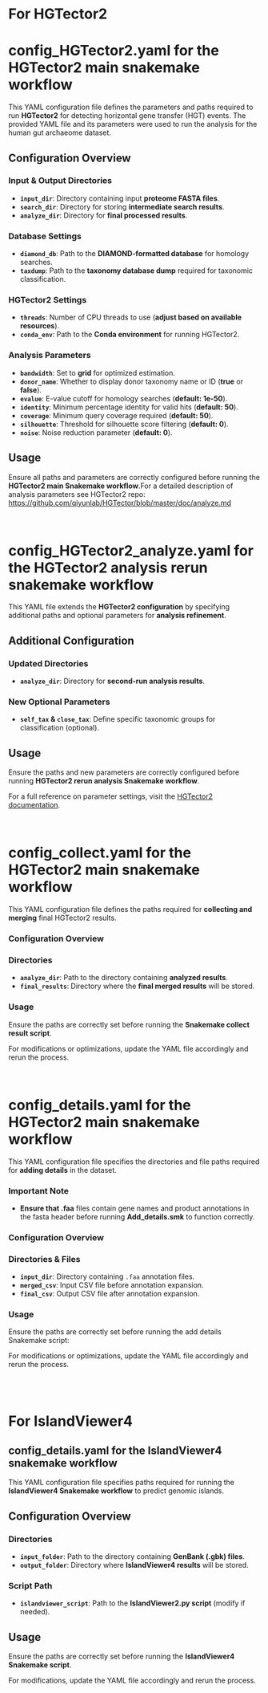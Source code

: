 # For HGTector2 


# config_HGTector2.yaml for the HGTector2 main snakemake workflow
This YAML configuration file defines the parameters and paths required to run **HGTector2** for detecting horizontal gene transfer (HGT) events. The provided YAML file and its parameters were used to run the analysis for the human gut archaeome dataset. 


## Configuration Overview

### Input & Output Directories
- **`input_dir`**: Directory containing input **proteome FASTA files**.
- **`search_dir`**: Directory for storing **intermediate search results**.
- **`analyze_dir`**: Directory for **final processed results**.

### Database Settings
- **`diamond_db`**: Path to the **DIAMOND-formatted database** for homology searches.
- **`taxdump`**: Path to the **taxonomy database dump** required for taxonomic classification.

### HGTector2 Settings
- **`threads`**: Number of CPU threads to use (**adjust based on available resources**).
- **`conda_env`**: Path to the **Conda environment** for running HGTector2.

### Analysis Parameters
- **`bandwidth`**: Set to **grid** for optimized estimation.
- **`donor_name`**: Whether to display donor taxonomy name or ID (**true** or **false**).
- **`evalue`**: E-value cutoff for homology searches (**default: 1e-50**).
- **`identity`**: Minimum percentage identity for valid hits (**default: 50**).
- **`coverage`**: Minimum query coverage required (**default: 50**).
- **`silhouette`**: Threshold for silhouette score filtering (**default: 0**).
- **`noise`**: Noise reduction parameter (**default: 0**).

## Usage
Ensure all paths and parameters are correctly configured before running the **HGTector2 main Snakemake workflow**.For a detailed description of analysis parameters see HGTector2 repo: https://github.com/qiyunlab/HGTector/blob/master/doc/analyze.md

<br>

# config_HGTector2_analyze.yaml for the HGTector2 analysis rerun snakemake workflow

This YAML file extends the **HGTector2 configuration** by specifying additional paths and optional parameters for **analysis refinement**.

## Additional Configuration

### Updated Directories
- **`analyze_dir`**: Directory for **second-run analysis results**.

### New Optional Parameters
- **`self_tax` & `close_tax`**: Define specific taxonomic groups for classification (optional).

## Usage
Ensure the paths and new parameters are correctly configured before running **HGTector2 rerun analysis Snakemake workflow**.

For a full reference on parameter settings, visit the [HGTector2 documentation](https://github.com/qiyunlab/HGTector/blob/master/doc/analyze.md).

<br>

# config_collect.yaml for the HGTector2 main snakemake workflow
This YAML configuration file defines the paths required for **collecting and merging** final HGTector2 results.

### Configuration Overview

### Directories
- **`analyze_dir`**: Path to the directory containing **analyzed results**.
- **`final_results`**: Directory where the **final merged results** will be stored.

### Usage
Ensure the paths are correctly set before running the **Snakemake collect result script**.

For modifications or optimizations, update the YAML file accordingly and rerun the process.

<br>

# config_details.yaml for the HGTector2 main snakemake workflow

This YAML configuration file specifies the directories and file paths required for **adding details** in the dataset.

### Important Note

- **Ensure that .faa** files contain gene names and product annotations in the fasta header before running **Add_details.smk** to function correctly.

### Configuration Overview

### Directories & Files

- **`input_dir`**: Directory containing `.faa` annotation files.
- **`merged_csv`**: Input CSV file before annotation expansion.
- **`final_csv`**: Output CSV file after annotation expansion.

### Usage

Ensure the paths are correctly set before running the add details Snakemake script:


For modifications or optimizations, update the YAML file accordingly and rerun the process.

<br>
<br>

# For IslandViewer4

## config_details.yaml for the IslandViewer4 snakemake workflow

This YAML configuration file specifies paths required for running the **IslandViewer4 Snakemake workflow** to predict genomic islands.

## Configuration Overview

### Directories
- **`input_folder`**: Path to the directory containing **GenBank (.gbk) files**.
- **`output_folder`**: Directory where **IslandViewer4 results** will be stored.

### Script Path
- **`islandviewer_script`**: Path to the **IslandViewer2.py script** (modify if needed).

## Usage
Ensure the paths are correctly set before running the **IslandViewer4 Snakemake script**.

For modifications, update the YAML file accordingly and rerun the process.









